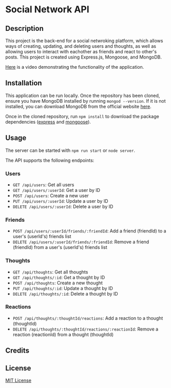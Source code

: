 # Social Network API

## Description

This project is the back-end for a social netwroking platform, which allows ways of creating, updating, and deleting users and thoughts, as well as allowing users to interact with eachother as friends and react to other's posts. This project is created using Express.js, Mongoose, and MongoDB.

[Here]() is a video demonstrating the functionality of the application.

## Installation

This application can be run locally. Once the repository has been cloned, ensure you have MongoDB installed by running `mongod --version`. If it is not installed, you can download MongoDB from the official website [here](https://www.mongodb.com/docs/manual/administration/install-community/).

Once in the cloned repository, run `npm install` to download the package dependencies ([express](https://expressjs.com/) and [mongoose](https://sequelize.org/)).

## Usage

The server can be started with `npm run start` or `node server`.

The API supports the following endpoints:

### Users

- `GET /api/users`: Get all users
- `GET /api/users/:userId`: Get a user by ID
- `POST /api/users`: Create a new user
- `PUT /api/users/:userId`: Update a user by ID
- `DELETE /api/users/:userId`: Delete a user by ID

### Friends

- `POST /api/users/:userId/friends/:friendId`: Add a friend (friendId) to a user's (userId's) friends list
- `DELETE /api/users/:userId/friends/:friendId`: Remove a friend (friendId) from a user's (userId's) friends list

### Thoughts

- `GET /api/thoughts`: Get all thoughts
- `GET /api/thoughts/:id`: Get a thought by ID
- `POST /api/thoughts`: Create a new thought
- `PUT /api/thoughts/:id`: Update a thought by ID
- `DELETE /api/thoughts/:id`: Delete a thought by ID

### Reactions

- `POST /api/thoughts/:thoughtId/reactions`: Add a reaction to a thought (thoughtId)
- `DELETE /api/thoughts/:thoughtId/reactions/:reactionId`: Remove a reaction (reactionId) from a thought (thoughtId)

## Credits

## License

[MIT License](https://opensource.org/license/mit)

